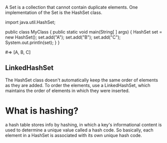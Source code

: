 A Set is a collection that cannot contain duplicate elements. One implementation of the Set is the HashSet class.

import java.util.HashSet;

public class MyClass {
    public static void main(String[ ] args) {
        HashSet<String> set = new HashSet<String>();
        set.add("A");
        set.add("B");
        set.add("C");
        System.out.println(set);
    }
}
  
  #=> [A, B, C]
  
## LinkedHashSet
  
  The HashSet class doesn't automatically keep the same order of elements as they are added. To order the elements, use a LinkedHashSet, which maintains the order of elements in which they were inserted.
  
  # What is hashing?
a hash table stores info by hashing, in which a key's informational content is used to determine a unique value called a hash code. So basically, each element in a HashSet is associated with its own unique hash code.
